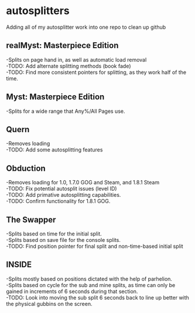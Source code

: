 # autosplitters
Adding all of my autosplitter work into one repo to clean up github  

## realMyst: Masterpiece Edition
-Splits on page hand in, as well as automatic load removal  
-TODO: Add alternate splitting methods (book fade)  
-TODO: Find more consistent pointers for splitting, as they work half of the time.  

## Myst: Masterpiece Edition
-Splits for a wide range that Any%/All Pages use.

## Quern
-Removes loading  
-TODO: Add some autosplitting features  

## Obduction
-Removes loading for 1.0, 1.7.0 GOG and Steam, and 1.8.1 Steam  
-TODO: Fix potential autosplit issues (level ID)  
-TODO: Add primative autosplitting capabilities.  
-TODO: Confirm functionality for 1.8.1 GOG.

## The Swapper
-Splits based on time for the initial split.  
-Splits based on save file for the console splits.  
-TODO: Find position pointer for final split and non-time-based initial split  

## INSIDE  
-Splits mostly based on positions dictated with the help of parhelion.  
-Splits based on cycle for the sub and mine splits, as time can only be gained in increments of 6 seconds during that section.  
-TODO: Look into moving the sub split 6 seconds back to line up better with the physical gubbins on the screen.
